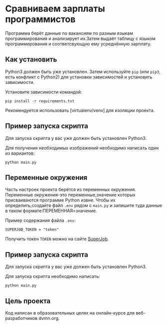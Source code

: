 # Сравниваем зарплаты программистов
Программа берёт данные по вакансиям по разным языкам программирования и анализирует их.Затем выдаёт таблицу с языком программирования и соответсвующую ему усреднённую зарплату.
## Как установить
Python3 должен быть уже установлен. Затем используйте `pip` (или `pip3`, есть конфликт с Python2) для установки зависимостей и установить зависимости.

Установите зависимости командой:

```
pip install -r requirements.txt
```
Рекомендуется использовать [virtuaienv/venv] для изоляции проекта.
## Пример запуска скрипта
Для запуска скрипта у вас уже должен быть установлен Python3.

Для получения необходимых изображений необходимо написать один из вариантов:

```
python main.py
```
## Переменные окружения
Часть настроек проекта берётся из переменных окружения. Переменные окружения-это переменные,значение которых присваиваются программе Python извне. Чтобы их определить,создайте файл `.env` рядом с `main.py` и запишите туда данные в таком формате:ПЕРЕМЕННАЯ=значение.

Пример содержания файла `.env`:
```
SUPERJOB_TOKEN = "token"
```
Получить токен `TOKEN` можно на сайте [SuperJob](https://www.superjob.ru).
## Пример запуска скрипта
Для запуска скрипта у вас уже должен быть установлен Python3.

Для запуска скрипта необходимо написать:
```
python main.py
```
## Цель проекта
Код написан в образовательных целях на онлайн-курсе для веб-разработчиков dvmn.org.
